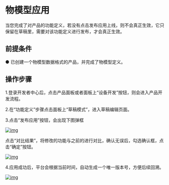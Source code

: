 # 物模型应用

当您完成了对产品的功能定义，若没有点击发布应用上线，则不会真正生效，它只保留在草稿里，需要对该功能定义进行发布，才会真正生效。

## **前提条件**

● 已创建一个物模型数据格式的产品，并完成了物模型定义。

## **操作步骤**

1.登录开发者中心后，点击产品面板或者面板上“设备开发”按钮，则会进入产品开发流程。

2.在“功能定义”步骤点击面板上“草稿模式”，进入草稿编辑页面。

3.点击“发布应用”按钮，会出现下图弹框

<a data-fancybox title="img" href="/guide/image2022-3-22_10-33-44.png">![img](/guide/image2022-3-22_10-33-44.png)</a>

点击“对比结果”，将修改的功能与之前的进行对比，确认无误后，勾选确认框，点击“确定”按钮。

<a data-fancybox title="img" href="/guide/image2022-3-5_14-48-47.png?version=1&modificationDate=1646462376000&api=v2">![img](/guide/image2022-3-5_14-48-47.png?version=1&modificationDate=1646462376000&api=v2)</a>

4.应用成功后，平台会根据当前时间，自动生成一个唯一版本号，方便后续回溯。

<a data-fancybox title="img" href="/guide/image2022-3-5_14-50-28.png?version=1&modificationDate=1646462477000&api=v2">![img](/guide/image2022-3-5_14-50-28.png?version=1&modificationDate=1646462477000&api=v2)</a>
